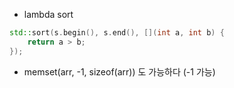 * lambda sort
```c++
std::sort(s.begin(), s.end(), [](int a, int b) {
    return a > b;
});
```
* memset(arr, -1, sizeof(arr)) 도 가능하다 (-1 가능)
